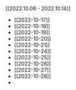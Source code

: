  [[2022.10.06 - 2022.10.14]]
- [[2022-10-17]]
- [[2022-10-18]]
- [[2022-10-19]]
- [[2022-10-20]]
- [[2022-10-21]]
- [[2022-10-24]]
- [[2022-10-25]]
- [[2022-10-26]]
- [[2022-10-27]]
- [[2022-10-28]]
- 